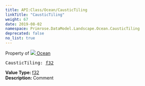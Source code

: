 ```yaml
---
title: API:Class/Ocean/CausticTiling
linkTitle: "CausticTiling"
weight: 67
date: 2019-08-02
namespace: Primrose.DataModel.Landscape.Ocean.CausticTiling
deprecated: false
no_list: true
---
```

Property of <a href="/docs/api-reference/Class/Ocean"><img src="/icons/silk/waves2.png"/>&nbsp;Ocean</a>
<pre class="method-declaration">
CausticTiling: <a class="type" href="/docs/api-reference/System/Primitives#single">f32</a></pre>
<b>Value Type: </b>
<a class="type" href="/docs/api-reference/System/Primitives#single">f32</a>
<br/>
<b>Description: </b>
Comment


